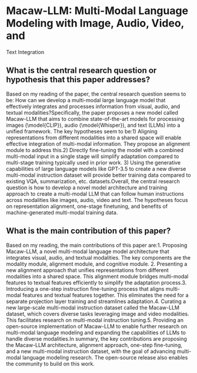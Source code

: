 # Macaw-LLM: Multi-Modal Language Modeling with Image, Audio, Video, and
  Text Integration

## What is the central research question or hypothesis that this paper addresses?

Based on my reading of the paper, the central research question seems to be: How can we develop a multi-modal large language model that effectively integrates and processes information from visual, audio, and textual modalities?Specifically, the paper proposes a new model called Macaw-LLM that aims to combine state-of-the-art models for processing images (\model{CLIP}), audio (\model{Whisper}), and text (LLMs) into a unified framework. The key hypotheses seem to be:1) Aligning representations from different modalities into a shared space will enable effective integration of multi-modal information. They propose an alignment module to address this.2) Directly fine-tuning the model with a combined multi-modal input in a single stage will simplify adaptation compared to multi-stage training typically used in prior work. 3) Using the generative capabilities of large language models like GPT-3.5 to create a new diverse multi-modal instruction dataset will provide better training data compared to existing VQA, summarization, etc. datasets.Overall, the central research question is how to develop a novel model architecture and training approach to create a multi-modal LLM that can follow human instructions across modalities like images, audio, video and text. The hypotheses focus on representation alignment, one-stage finetuning, and benefits of machine-generated multi-modal training data.


## What is the main contribution of this paper?

Based on my reading, the main contributions of this paper are:1. Proposing Macaw-LLM, a novel multi-modal language model architecture that integrates visual, audio, and textual modalities. The key components are the modality module, alignment module, and cognitive module. 2. Presenting a new alignment approach that unifies representations from different modalities into a shared space. This alignment module bridges multi-modal features to textual features efficiently to simplify the adaptation process.3. Introducing a one-step instruction fine-tuning process that aligns multi-modal features and textual features together. This eliminates the need for a separate projection layer training and streamlines adaptation.4. Curating a new large-scale multi-modal instruction dataset called the Macaw-LLM dataset, which covers diverse tasks leveraging image and video modalities. This facilitates research on multi-modal instruction tuning.5. Providing an open-source implementation of Macaw-LLM to enable further research on multi-modal language modeling and expanding the capabilities of LLMs to handle diverse modalities.In summary, the key contributions are proposing the Macaw-LLM architecture, alignment approach, one-step fine-tuning, and a new multi-modal instruction dataset, with the goal of advancing multi-modal language modeling research. The open-source release also enables the community to build on this work.
